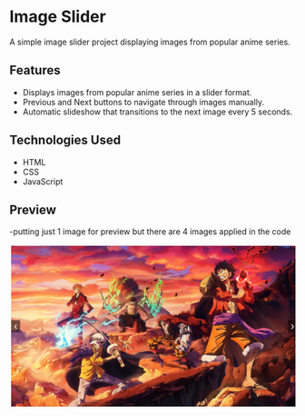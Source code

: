 # Image Slider

A simple image slider project displaying images from popular anime series.

## Features

- Displays images from popular anime series in a slider format.
- Previous and Next buttons to navigate through images manually.
- Automatic slideshow that transitions to the next image every 5 seconds.

## Technologies Used

- HTML
- CSS
- JavaScript

## Preview
-putting just 1 image for preview but there are 4 images applied in the code

![Image Slider Preview](preview.png)

